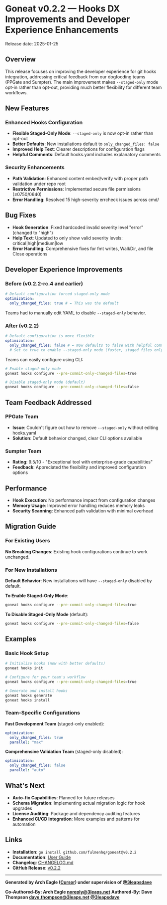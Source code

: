 # Goneat v0.2.2 — Hooks DX Improvements and Developer Experience Enhancements

Release date: 2025-01-25

## Overview

This release focuses on improving the developer experience for git hooks integration, addressing critical feedback from our dogfooding teams (PPGate and Sumpter). The main improvement makes `--staged-only` mode opt-in rather than opt-out, providing much better flexibility for different team workflows.

## New Features

### Enhanced Hooks Configuration

- **Flexible Staged-Only Mode**: `--staged-only` is now opt-in rather than opt-out
- **Better Defaults**: New installations default to `only_changed_files: false`
- **Improved Help Text**: Clearer descriptions for configuration flags
- **Helpful Comments**: Default hooks.yaml includes explanatory comments

### Security Enhancements

- **Path Validation**: Enhanced content embed/verify with proper path validation under repo root
- **Restrictive Permissions**: Implemented secure file permissions (≤0750/0640)
- **Error Handling**: Resolved 15 high-severity errcheck issues across cmd/

## Bug Fixes

- **Hook Generation**: Fixed hardcoded invalid severity level "error" (changed to "high")
- **Help Text**: Updated to only show valid severity levels: critical|high|medium|low
- **Error Handling**: Comprehensive fixes for fmt writes, WalkDir, and file Close operations

## Developer Experience Improvements

### Before (v0.2.2-rc.4 and earlier)

```yaml
# Default configuration forced staged-only mode
optimization:
  only_changed_files: true # ← This was the default
```

Teams had to manually edit YAML to disable `--staged-only` behavior.

### After (v0.2.2)

```yaml
# Default configuration is more flexible
optimization:
  only_changed_files: false # ← Now defaults to false with helpful comment
  # Set to true to enable --staged-only mode (faster, staged files only)
```

Teams can easily configure using CLI:

```bash
# Enable staged-only mode
goneat hooks configure --pre-commit-only-changed-files=true

# Disable staged-only mode (default)
goneat hooks configure --pre-commit-only-changed-files=false
```

## Team Feedback Addressed

### PPGate Team

- **Issue**: Couldn't figure out how to remove `--staged-only` without editing hooks.yaml
- **Solution**: Default behavior changed, clear CLI options available

### Sumpter Team

- **Rating**: 9.5/10 - "Exceptional tool with enterprise-grade capabilities"
- **Feedback**: Appreciated the flexibility and improved configuration options

## Performance

- **Hook Execution**: No performance impact from configuration changes
- **Memory Usage**: Improved error handling reduces memory leaks
- **Security Scanning**: Enhanced path validation with minimal overhead

## Migration Guide

### For Existing Users

**No Breaking Changes**: Existing hook configurations continue to work unchanged.

### For New Installations

**Default Behavior**: New installations will have `--staged-only` disabled by default.

**To Enable Staged-Only Mode**:

```bash
goneat hooks configure --pre-commit-only-changed-files=true
```

**To Disable Staged-Only Mode** (default):

```bash
goneat hooks configure --pre-commit-only-changed-files=false
```

## Examples

### Basic Hook Setup

```bash
# Initialize hooks (now with better defaults)
goneat hooks init

# Configure for your team's workflow
goneat hooks configure --pre-commit-only-changed-files=true

# Generate and install hooks
goneat hooks generate
goneat hooks install
```

### Team-Specific Configurations

**Fast Development Team** (staged-only enabled):

```yaml
optimization:
  only_changed_files: true
  parallel: "max"
```

**Comprehensive Validation Team** (staged-only disabled):

```yaml
optimization:
  only_changed_files: false
  parallel: "auto"
```

## What's Next

- **Auto-fix Capabilities**: Planned for future releases
- **Schema Migration**: Implementing actual migration logic for hook upgrades
- **License Auditing**: Package and dependency auditing features
- **Enhanced CI/CD Integration**: More examples and patterns for automation

## Links

- **Installation**: `go install github.com/fulmenhq/goneat@v0.2.2`
- **Documentation**: [User Guide](../user-guide/commands/hooks.md)
- **Changelog**: [CHANGELOG.md](../../CHANGELOG.md)
- **GitHub Release**: [v0.2.2](https://github.com/fulmenhq/goneat/releases/tag/v0.2.2)

---

**Generated by Arch Eagle ([Cursor](https://cursor.sh/)) under supervision of [@3leapsdave](https://github.com/3leapsdave)**

**Co-Authored-By: Arch Eagle <noreply@3leaps.net>**
**Authored-By: Dave Thompson <dave.thompson@3leaps.net> [@3leapsdave](https://github.com/3leapsdave)**
